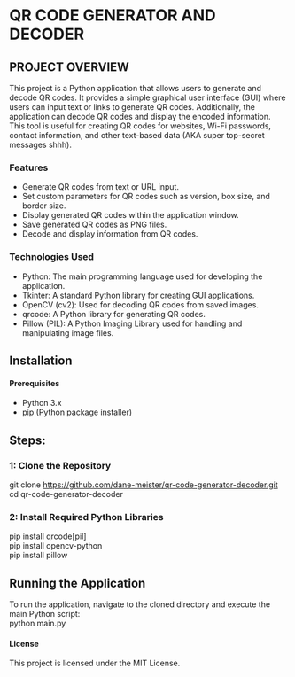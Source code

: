 # QR CODE GENERATOR AND DECODER

## PROJECT OVERVIEW 
This project is a Python application that allows users to generate and decode QR codes. It provides a simple graphical user interface (GUI) where users can input text or links to generate QR codes. Additionally, the application can decode QR codes and display the encoded information. This tool is useful for creating QR codes for websites, Wi-Fi passwords, contact information, and other text-based data (AKA super top-secret messages shhh).

### Features
- Generate QR codes from text or URL input.
- Set custom parameters for QR codes such as version, box size, and border size.
- Display generated QR codes within the application window.
- Save generated QR codes as PNG files.
- Decode and display information from QR codes.

### Technologies Used
- Python: The main programming language used for developing the application.
- Tkinter: A standard Python library for creating GUI applications.
- OpenCV (cv2): Used for decoding QR codes from saved images.
- qrcode: A Python library for generating QR codes.
- Pillow (PIL): A Python Imaging Library used for handling and manipulating image files.

## Installation 

#### Prerequisites 
- Python 3.x
- pip (Python package installer)
## Steps:
### 1: Clone the Repository
git clone https://github.com/dane-meister/qr-code-generator-decoder.git <br>
cd qr-code-generator-decoder
### 2: Install Required Python Libraries
pip install qrcode[pil] <br>
pip install opencv-python <br>
pip install pillow

## Running the Application
To run the application, navigate to the cloned directory and execute the main Python script: <br>
python main.py

#### License 
This project is licensed under the MIT License.



